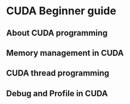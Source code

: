 # CUDA Beginner guide

## About CUDA programming


## Memory management in CUDA 


## CUDA thread programming


## Debug and Profile in CUDA 


## 